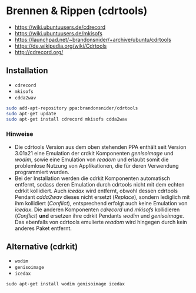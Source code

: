 # Brennen & Rippen (cdrtools)

+   <https://wiki.ubuntuusers.de/cdrecord>
+   <https://wiki.ubuntuusers.de/mkisofs>
+   <https://launchpad.net/~brandonsnider/+archive/ubuntu/cdrtools>
+   <https://de.wikipedia.org/wiki/Cdrtools>
+   <http://cdrecord.org/>



## Installation

+   `cdrecord`
+   `mkisofs`
+   `cdda2wav`

```sh
sudo add-apt-repository ppa:brandonsnider/cdrtools
sudo apt-get update
sudo apt-get install cdrecord mkisofs cdda2wav
```



### Hinweise

+   Die cdrtools Version aus dem oben stehenden PPA enthält seit Version 3.01a21 eine Emulation der crdkit Komponenten *genisoimage* und *wodim*, sowie eine Emulation von *readom* und erlaubt somit die problemlose Nutzung von Applikationen, die für deren Verwendung programmiert wurden.
+   Bei der Installation werden die cdrkit Komponenten automatisch entfernt, sodass deren Emulation durch cdrtools nicht mit dem echten cdrkit kollidiert. Auch *icedax* wird entfernt, obwohl dessen cdrtools Pendant *cdda2wav* dieses nicht ersetzt (*Replace*), sondern lediglich mit ihm kollidiert (*Conflict*), entsprechend erfolgt auch keine Emulation von *icedax*. Die anderen Komponenten *cdrecord* und *mkisofs* kollidieren (*Conflict*) **und** ersetzen ihre cdrkit Pendants *wodim* und *genisoimage*. Das ebenfalls von cdrtools emulierte *readom* wird hingegen durch kein anderes Paket entfernt.



## Alternative (cdrkit)

+   `wodim`
+   `genisoimage`
+   `icedax`

<!---->

    sudo apt-get install wodim genisoimage icedax

